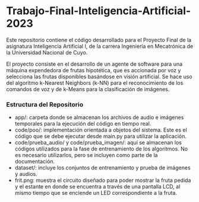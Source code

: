 # Trabajo-Final-Inteligencia-Artificial-2023
Este repositorio contiene el código desarrollado para el Proyecto Final de la asignatura Inteligencia Artificial I, de la carrera Ingeniería en Mecatrónica de la Universidad Nacional de Cuyo.

El proyecto consiste en el desarrollo de un agente de software para una máquina expendedora de frutas hipotética, que es accionada por voz y selecciona las frutas disponibles basándose en visión artificial. Se hace uso del algoritmo k-Nearest Neighbors (k-NN) para el reconocimiento de los comandos de voz y de k-Means para la clasificación de imágenes.

### Estructura del Repositorio
- app/: carpeta donde se almacenan los archivos de audio e imágenes temporales para la ejecución del código en tiempo real.
- code/poo/: implementación orientada a objetos del sistema. Este es el código que se debe ejecutar desde main.py para utilizar la aplicación.
- code/prueba_audio/ y code/prueba_imagen/: aquí se almacenan los códigos utilizados para la fase de entrenamiento de los algoritmos. No es necesario utilizarlos, pero se incluyen como parte de la documentación.
- dataset/: incluye los conjuntos de entrenamiento y prueba de imágenes y audios.
- frit.png: muestra el circuito diseñado para poder mostrar la fruta pedida y el estante en donde se encuentra a través de una pantalla LCD, al mismo tiempo que se enciende un LED correspondiente a la fruta. 
